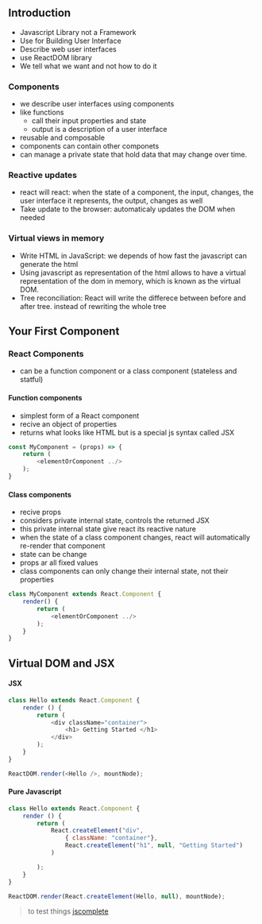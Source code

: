 ## Introduction

- Javascript Library not a Framework
- Use for Building User Interface
- Describe web user interfaces
- use ReactDOM library
- We tell what we want and not how to do it 

### Components

- we describe user interfaces using components
- like functions
    - call their input properties and state
    - output is a description of a user interface
- reusable and composable
- components can contain other componets
- can manage a private state that hold data that may change over time.

### Reactive updates

- react will react: when the state of a component, the input, changes, the user interface it represents, the output, changes as well
- Take update to the browser: automaticaly updates the DOM when needed

### Virtual views in memory

- Write HTML in JavaScript: we depends of how fast the javascript can generate the html
- Using javascript as representation of the html allows to have a virtual representation of the dom in memory, which is known as the virtual DOM.
- Tree reconciliation: React will write the differece between before and after tree. instead of rewriting the whole tree

## Your First Component

### React Components

- can be a function component or a class component (stateless and statful)

#### Function components

- simplest form of a React component
- recive an object of properties
- returns what looks like HTML but is a special js syntax called JSX    

```js
const MyComponent = (props) => {
    return (
        <elementOrComponent ../>
    );
}

```

#### Class components

- recive props 
- considers private internal state, controls the returned JSX
- this private internal state give react its reactive nature
- when the state of a class component changes, react will automatically re-render that component
- state can be change
- props ar all fixed values
- class components can only change their internal state, not their properties

```js
class MyComponent extends React.Component {
    render() {
        return (
            <elementOrComponent ../>
        );
    }
}
```

## Virtual DOM and JSX
#### JSX
```js
class Hello extends React.Component {
    render () {
        return (
            <div className="container">
                <h1> Getting Started </h1>
            </div>
        );
    }
}

ReactDOM.render(<Hello />, mountNode);
```


#### Pure Javascript
```js
class Hello extends React.Component {
    render () {
        return (
            React.createElement("div",
                { className: "container"},
                React.createElement("h1", null, "Getting Started")
            )

        );
    }
}

ReactDOM.render(React.createElement(Hello, null), mountNode);
```

> to test things [jscomplete](https://jscomplete.com/repl)
 